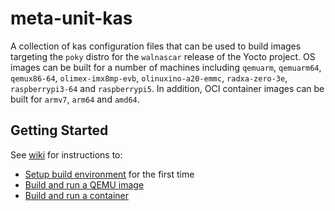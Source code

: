 # meta-unit-kas
A collection of kas configuration files that can be used to build images targeting the `poky` distro for the `walnascar` release of the Yocto project. OS images can be built for a number of machines including `qemuarm`, `qemuarm64`, `qemux86-64`, `olimex-imx8mp-evb`, `olinuxino-a20-emmc`, `radxa-zero-3e`, `raspberrypi3-64` and `raspberrypi5`. In addition, OCI container images can be built for `armv7`, `arm64` and `amd64`.

## Getting Started
See [wiki](https://github.com/unitexe/meta-unit-kas/wiki) for instructions to:
* [Setup build environment](https://github.com/unitexe/meta-unit-kas/wiki/Setup-build-environment) for the first time
* [Build and run a QEMU image](https://github.com/unitexe/meta-unit-kas/wiki/Build-and-run-a-QEMU-image)
* [Build and run a container](https://github.com/unitexe/meta-unit-kas/wiki/Build-and-run-a-container)
